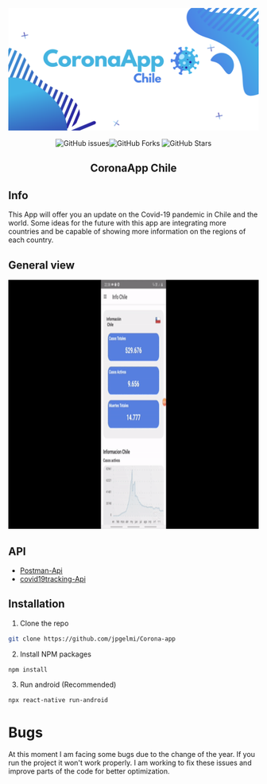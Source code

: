 <p align="center"><img width="1000" src="https://github.com/jpgelmi/Corona-app/blob/main/src/assets/CoronaApp.png" alt="CoronaApp banner"></p>

<p align="center">
  <img src="https://img.shields.io/github/issues/jpgelmi/Corona-app" alt="
GitHub issues"><img src="https://img.shields.io/github/forks/jpgelmi/Corona-app" alt="GitHub Forks">
  <img src="https://img.shields.io/github/stars/jpgelmi/Corona-app" alt="GitHub Stars">
</p>

<h2 align="center">CoronaApp Chile</h2>




## Info
This App will offer you an update on the Covid-19 pandemic in Chile and the world. Some ideas for the future with this app are integrating more countries and be capable of showing more information on the regions of each country.

## General view
<img src="https://github.com/jpgelmi/Corona-app/blob/main/src/assets/gif2.gif" height="500"/>

## API
  * [Postman-Api](https://documenter.getpostman.com/view/10808728/SzS8rjbc)
  * [covid19tracking-Api](https://covid19tracking.narrativa.com/index_en.html)

## Installation
1. Clone the repo
```sh
git clone https://github.com/jpgelmi/Corona-app
```
2. Install NPM packages
```sh
npm install
```
3. Run android (Recommended)
```sh
npx react-native run-android
```
# Bugs
At this moment I am facing some bugs due to the change of the year. If you run the project it won't work properly. I am working to fix these issues and improve parts of the code for better optimization.
